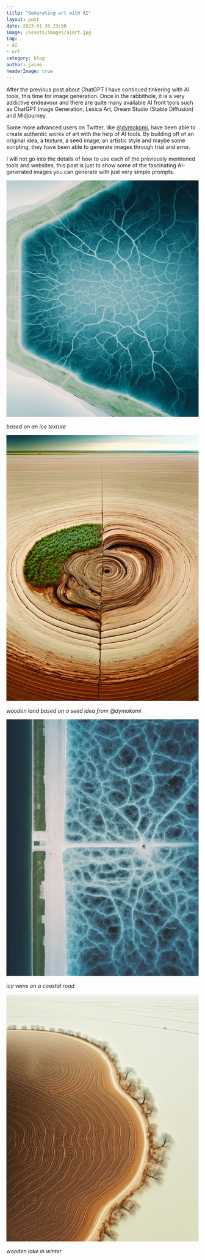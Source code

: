 ```yaml
---
title: "Generating art with AI"
layout: post
date: 2023-01-30 23:50
image: /assets/images/aiart.jpg
tag:
- AI
- art
category: blog
author: jaime
headerImage: true
---
```


After the previous post about ChatGPT I have continued tinkering with AI tools, this time for image generation. Once in the rabbithole, it is a very addictive endeavour and there are quite many available AI front tools such as ChatGPT Image Generation, Lexica Art, Dream Studio (Stable Diffusion) and Midjourney.

Some more advanced users on Twitter, like [@dymokomi](https://twitter.com/dymokomi), have been able to create authentic works of art with the help of AI tools. By building off of an original idea, a texture, a seed image, an artistic style and maybe some scripting, they have been able to generate images through trial and error.

I will not go into the details of how to use each of the previously mentioned tools and websites, this post is just to show some of the fascinating AI-generated images you can generate with just very simple prompts.

![icy veins](/assets/images/aeral1.png)

*based on an ice texture*

![wooden land](/assets/images/aeral2.png)

*wooden land based on a seed idea from @dymokomi*

![icy veins](/assets/images/aeral3.png)

*icy veins on a coastal road*

![wooden lake](/assets/images/aeral4.png)

*wooden lake in winter*